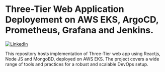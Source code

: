 # Three-Tier Web Application Deployement on AWS EKS, ArgoCD, Prometheus, Grafana and Jenkins.
[![LinkedIn](https://img.shields.io/badge/Connect%20with%20me%20on-LinkedIn-blue.svg)](https://www.linkedin.com/in/manas-teja/)

This repository hosts implementation of Three-Tier web app using Reactjs, Node JS and MongoBD, deployed on AWS EKS. The project covers a wide range of tools and practices for a robust and scalable DevOps setup.
